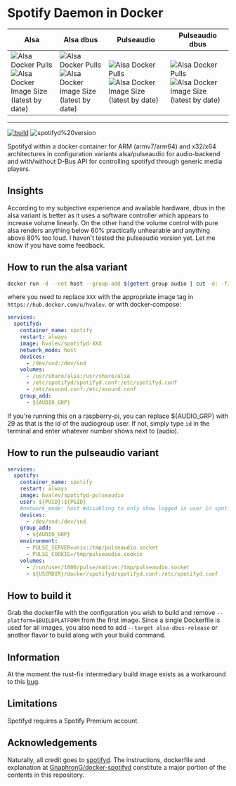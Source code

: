 # Spotify Daemon in Docker
| Alsa | Alsa dbus | Pulseaudio | Pulseaudio dbus |
| --------- | --------------- | ----------- | ------- |
| ![Alsa Docker Pulls](https://img.shields.io/docker/pulls/hvalev/spotifyd-alsa) ![Alsa Docker Image Size (latest by date)](https://img.shields.io/docker/image-size/hvalev/spotifyd-alsa) | ![Alsa Docker Pulls](https://img.shields.io/docker/pulls/hvalev/spotifyd-alsa-dbus) ![Alsa Docker Image Size (latest by date)](https://img.shields.io/docker/image-size/hvalev/spotifyd-alsa-dbus) | ![Alsa Docker Pulls](https://img.shields.io/docker/pulls/hvalev/spotifyd-pulseaudio) ![Alsa Docker Image Size (latest by date)](https://img.shields.io/docker/image-size/hvalev/spotifyd-pulseaudio) | ![Alsa Docker Pulls](https://img.shields.io/docker/pulls/hvalev/spotifyd-pulseaudio-dbus) ![Alsa Docker Image Size (latest by date)](https://img.shields.io/docker/image-size/hvalev/spotifyd-pulseaudio-dbus) |
----------------------------------
[![build](https://github.com/hvalev/spotifyd-docker/actions/workflows/build.yml/badge.svg)](https://github.com/hvalev/spotifyd-docker/actions/workflows/build.yml)
![spotifyd%20version](https://img.shields.io/badge/spotifyd%20version-0.3.5-green)

Spotifyd within a docker container for ARM (armv7/arm64) and x32/x64 architectures in configuration variants alsa/pulseaudio for audio-backend and with/without D-Bus API for controlling spotifyd through generic media players.

## Insights
According to my subjective experience and available hardware, dbus in the alsa variant is better as it uses a software controller which appears to increase volume linearly. On the other hand the volume control with pure alsa renders anything below 60% practically unhearable and anything above 80% too loud. I haven't tested the pulseaudio version yet. Let me know if you have some feedback.

## How to run the alsa variant
```bash
docker run -d --net host --group-add $(getent group audio | cut -d: -f3) --device /dev/snd:/dev/snd -v /usr/share/alsa:/usr/share/alsa -v $PWD/contrib/spotifyd.conf:/etc/spotifyd.conf hvalev/spotifyd-XXX
```
where you need to replace ```XXX``` with the appropriate image tag in ```https://hub.docker.com/u/hvalev```.
or with docker-compose:
```yaml
services:
  spotifyd:
    container_name: spotify
    restart: always
    image: hvalev/spotifyd-XXX
    network_mode: host
    devices:
      - /dev/snd:/dev/snd
    volumes:
      - /usr/share/alsa:/usr/share/alsa
      - /etc/spotifyd/spotifyd.conf:/etc/spotifyd.conf
      - /etc/asound.conf:/etc/asound.conf
    group_add:
      - ${AUDIO_GRP}
```

If you're running this on a raspberry-pi, you can replace ${AUDIO_GRP} with 29 as that is the id of the audiogroup user. If not, simply type ```id``` in the terminal and enter whatever number shows next to (audio).

## How to run the pulseaudio variant
```yaml
services:
  spotify:
    container_name: spotify
    restart: always
    image: hvalev/spotifyd-pulseaudio
    user: ${PUID}:${PGID}
    #network_mode: host #disabling to only show logged in user in spotify app (if you run multiple containers at once with different user logins)
    devices:
      - /dev/snd:/dev/snd
    group_add:
      - ${AUDIO_GRP}
    environment: 
      - PULSE_SERVER=unix:/tmp/pulseaudio.socket
      - PULSE_COOKIE=/tmp/pulseaudio.cookie
    volumes:
      - /run/user/1000/pulse/native:/tmp/pulseaudio.socket
      - ${USERDIR}/docker/spotifyd/spotifyd.conf:/etc/spotifyd.conf
```

## How to build it
Grab the dockerfile with the configuration you wish to build and remove ```--platform=$BUILDPLATFORM``` from the first image. Since a single Dockerfile is used for all images, you also need to add `--target alsa-dbus-release` or another flavor to build along with your build command.

## Information
At the moment the rust-fix intermediary build image exists as a workaround to this [bug](https://github.com/docker/buildx/issues/395).

## Limitations
Spotifyd requires a Spotify Premium account.

## Acknowledgements
Naturally, all credit goes to [spotifyd](https://github.com/Spotifyd/spotifyd). The instructions, dockerfile and explanation at [GnaphronG/docker-spotifyd](https://github.com/GnaphronG/docker-spotifyd) constitute a major portion of the contents in this repository.

